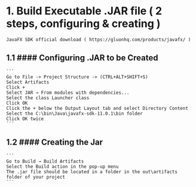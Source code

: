 # 1. Build Executable .JAR file ( 2 steps, configuring & creating )
    
    JavaFX SDK official download ( https://gluonhq.com/products/javafx/ )
    
## 1.1 #### Configuring .JAR to be Created  ####

    ```
    Go to File -> Project Structure -> (CTRL+ALT+SHIFT+S)
    Select Artifacts
    Click +
    Select JAR → From modules with dependencies...
    Select the class Launcher class
    Click OK
    Click the + below the Output Layout tab and select Directory Content
    Select the C:\bin\Java\javafx-sdk-11.0.1\bin folder
    Click OK twice
    ```
## 1.2 #### Creating the Jar  ####

    ```
    Go to Build → Build Artifacts
    Select the Build action in the pop-up menu
    The .jar file should be located in a folder in the out\artifacts folder of your project
    ```

